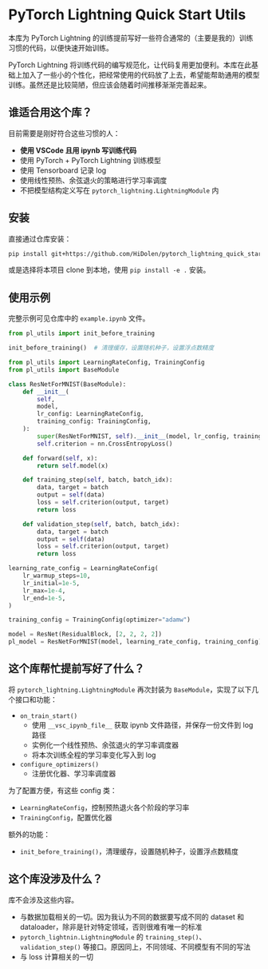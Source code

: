 # PyTorch Lightning Quick Start Utils

本库为 PyTorch Lightning 的训练提前写好一些符合通常的（主要是我的）训练习惯的代码，以便快速开始训练。

PyTorch Lightning 将训练代码的编写规范化，让代码复用更加便利。本库在此基础上加入了一些小的个性化，把经常使用的代码放了上去，希望能帮助通用的模型训练。虽然还是比较简陋，但应该会随着时间推移渐渐完善起来。

## 谁适合用这个库？

目前需要是刚好符合这些习惯的人：

- **使用 VSCode 且用 ipynb 写训练代码**
- 使用 PyTorch + PyTorch Lightning 训练模型
- 使用 Tensorboard 记录 log
- 使用线性预热、余弦退火的策略进行学习率调度
- 不把模型结构定义写在 `pytorch_lightning.LightningModule` 内

## 安装

直接通过仓库安装：

```bash
pip install git+https://github.com/HiDolen/pytorch_lightning_quick_start_utils
```

或是选择将本项目 clone 到本地，使用 `pip install -e .` 安装。

## 使用示例

完整示例可见仓库中的 `example.ipynb` 文件。

```python
from pl_utils import init_before_training

init_before_training()  # 清理缓存，设置随机种子，设置浮点数精度
```

```python
from pl_utils import LearningRateConfig, TrainingConfig
from pl_utils import BaseModule

class ResNetForMNIST(BaseModule):
    def __init__(
        self,
        model,
        lr_config: LearningRateConfig,
        training_config: TrainingConfig,
    ):
        super(ResNetForMNIST, self).__init__(model, lr_config, training_config)
        self.criterion = nn.CrossEntropyLoss()

    def forward(self, x):
        return self.model(x)

    def training_step(self, batch, batch_idx):
        data, target = batch
        output = self(data)
        loss = self.criterion(output, target)
        return loss

    def validation_step(self, batch, batch_idx):
        data, target = batch
        output = self(data)
        loss = self.criterion(output, target)
        return loss

learning_rate_config = LearningRateConfig(
    lr_warmup_steps=10,
    lr_initial=1e-5,
    lr_max=1e-4,
    lr_end=1e-5,
)

training_config = TrainingConfig(optimizer="adamw")

model = ResNet(ResidualBlock, [2, 2, 2, 2])
pl_model = ResNetForMNIST(model, learning_rate_config, training_config)
```

## 这个库帮忙提前写好了什么？

将 `pytorch_lightning.LightningModule` 再次封装为 `BaseModule`，实现了以下几个接口和功能：

- `on_train_start()`
  - 使用 `__vsc_ipynb_file__` 获取 ipynb 文件路径，并保存一份文件到 log 路径
  - 实例化一个线性预热、余弦退火的学习率调度器
  - 将本次训练全程的学习率变化写入到 log
- `configure_optimizers()`
  - 注册优化器、学习率调度器

为了配置方便，有这些 config 类：

- `LearningRateConfig`，控制预热退火各个阶段的学习率
- `TrainingConfig`，配置优化器

额外的功能：

- `init_before_training()`，清理缓存，设置随机种子，设置浮点数精度

## 这个库没涉及什么？

库不会涉及这些内容。

- 与数据加载相关的一切。因为我认为不同的数据要写成不同的 dataset 和 dataloader，除非是针对特定领域，否则很难有唯一的标准
- `pytorch_lightnin.LightningModule` 的 `training_step()`、`validation_step()` 等接口。原因同上，不同领域、不同模型有不同的写法
- 与 loss 计算相关的一切
